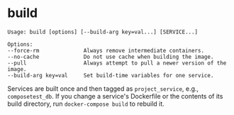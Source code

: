 <!--[metadata]>
+++
title = "build"
description = "build"
keywords = ["fig, composition, compose, docker, orchestration, cli,  build"]
[menu.main]
identifier="build.compose"
parent = "smn_compose_cli"
+++
<![end-metadata]-->

# build

```
Usage: build [options] [--build-arg key=val...] [SERVICE...]

Options:
--force-rm              Always remove intermediate containers.
--no-cache              Do not use cache when building the image.
--pull                  Always attempt to pull a newer version of the image.
--build-arg key=val     Set build-time variables for one service.
```

Services are built once and then tagged as `project_service`, e.g.,
`composetest_db`. If you change a service's Dockerfile or the contents of its
build directory, run `docker-compose build` to rebuild it.
